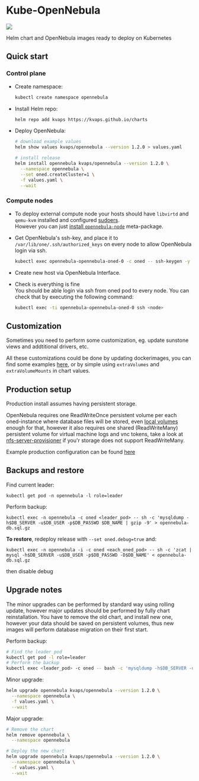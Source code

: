 # Kube-OpenNebula

![](https://opennebula.org/wp-content/uploads/2019/04/img-logo-blue.svg)

Helm chart and OpenNebula images ready to deploy on Kubernetes

## Quick start

### Control plane

* Create namespace:
  
  ```bash
  kubectl create namespace opennebula
  ```

* Install Helm repo:

  ```bash
  helm repo add kvaps https://kvaps.github.io/charts
  ```
  
* Deploy OpenNebula:
  
  ```bash
  # download example values
  helm show values kvaps/opennebula --version 1.2.0 > values.yaml

  # install release
  helm install opennebula kvaps/opennebula --version 1.2.0 \
    --namespace opennebula \
    --set oned.createCluster=1 \
    -f values.yaml \
    --wait
  ```

### Compute nodes

* To deploy external compute node your hosts should have `libvirtd` and `qemu-kvm` installed and configured [sudoers](https://github.com/OpenNebula/one/tree/release-5.10.1/share/pkgs/sudoers).  
  However you can just [install `opennebula-node`](https://docs.opennebula.org/5.10/deployment/node_installation/kvm_node_installation.html) meta-package.

* Get OpenNebula's ssh-key, and place it to `/var/lib/one/.ssh/authorized_keys` on every node to allow OpenNebula login via ssh.
  ```bash
  kubectl exec opennebula-opennebula-oned-0 -c oned -- ssh-keygen -y -f /var/lib/one/.ssh/id_rsa
  ```

* Create new host via OpenNebula Interface.


* Check is everything is fine  
  You should be able login via ssh from oned pod to every node. You can check that by executing the following command:
  ```bash
  kubectl exec -ti opennebula-opennebula-oned-0 ssh <node>
  ```

## Customization

Sometimes you need to perform some customization, eg. update sunstone views and addtitional drivers, etc.

All these customizations could be done by updating dockerimages, you can find some examples [here](examples/prod/dockerfiles), or by simple using `extraVolumes` and `extraVolumeMounts` in chart values.

## Production setup

Production install assumes having persistent storage.

OpenNebula requires one ReadWriteOnce persistent volume per each oned-instance where database files will be stored, even [local volumes](https://kubernetes.io/blog/2019/04/04/kubernetes-1.14-local-persistent-volumes-ga/) enough for that, however it also requires one shared (ReadWriteMany) persistent volume for virtual machine logs and vnc tokens, take a look at [nfs-server-provisioner](https://github.com/helm/charts/tree/master/stable/nfs-server-provisioner) if you'r storage does not support ReadWriteMany.

Example production configuration can be found [here](examples/prod/deploy)

## Backups and restore

Find current leader:

```
kubectl get pod -n opennebula -l role=leader
```

Perform backup:
```
kubectl exec -n opennebula -c oned <leader_pod> -- sh -c 'mysqldump -h$DB_SERVER -u$DB_USER -p$DB_PASSWD $DB_NAME | gzip -9' > opennebula-db.sql.gz
```

**To restore**, redeploy release with `--set oned.debug=true` and:
```
kubectl exec -n opennebula -i -c oned <each_oned_pod> -- sh -c 'zcat | mysql -h$DB_SERVER -u$DB_USER -p$DB_PASSWD -D$DB_NAME' < opennebula-db.sql.gz
```

then disable debug


## Upgrade notes

The minor upgrades can be performed by standard way using rolling update, however major updates should be performed by fully chart reinstallation.
You have to remove the old chart, and install new one, however your data should be saved on persistent volumes, thus new images will perform database migration on their first start.

Perform backup:
```bash
# Find the leader pod
kubectl get pod -l role=leader
# Perform the backup
kubectl exec <leader_pod> -c oned -- bash -c 'mysqldump -h$DB_SERVER -u$DB_USER -p$DB_PASSWORD $DB_NAME | gzip -9' > backup.sql.gz
```

Minor upgrade:
```bash
helm upgrade opennebula kvaps/opennebula --version 1.2.0 \
  --namespace opennebula \
  -f values.yaml \
  --wait
```

Major upgrade:
```bash
# Remove the chart
helm remove opennebula \
  --namespace opennebula

# Deploy the new chart
helm upgrade opennebula kvaps/opennebula --version 1.2.0 \
  --namespace opennebula \
  -f values.yaml \
  --wait
```
